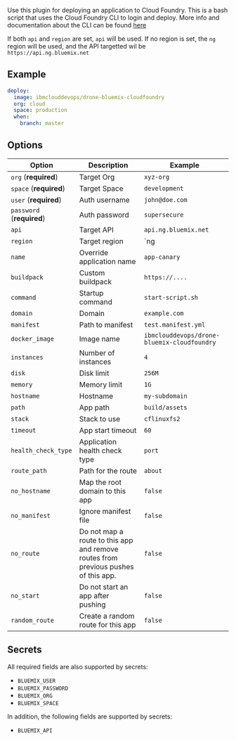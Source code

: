 Use this plugin for deploying an application to Cloud Foundry. This is a bash script
that uses the Cloud Foundry CLI to login and deploy. More info and documentation about 
the CLI can be found [here](https://github.com/cloudfoundry/cli)

If both `api` and `region` are set, `api` will be used. If no region is set, the `ng` region will be used, and the API targetted wil be `https://api.ng.bluemix.net`


## Example

```yaml
deploy:
  image: ibmclouddevops/drone-bluemix-cloudfoundry
  org: cloud
  space: production
  when:
    branch: master
```

## Options

| Option | Description | Example |
| ------ | ----------- | ---- |
| `org` (**required**) | Target Org | `xyz-org` |
| `space` (**required**) | Target Space | `development` |
| `user` (**required**) | Auth username | `john@doe.com` |
| `password` (**required**) | Auth password | `supersecure` |
| `api` | Target API | `api.ng.bluemix.net` |
| `region` | Target region | `ng | eu-gb | au-sdy` |
| `name` | Override application name | `app-canary` |
| `buildpack` | Custom buildpack | `https://....` |
| `command` | Startup command | `start-script.sh` |
| `domain` | Domain | `example.com` |
| `manifest` | Path to manifest | `test.manifest.yml` |
| `docker_image` | Image name | `ibmclouddevops/drone-bluemix-cloudfoundry` |
| `instances` | Number of instances | `4` |
| `disk` | Disk limit | `256M` |
| `memory` | Memory limit | `1G` |
| `hostname` | Hostname | `my-subdomain` |
| `path` | App path | `build/assets` |
| `stack` | Stack to use | `cflinuxfs2` |
| `timeout` | App start timeout | `60` |
| `health_check_type` | Application health check type | `port` |
| `route_path` | Path for the route | `about` |
| `no_hostname` | Map the root domain to this app | `false` |
| `no_manifest` | Ignore manifest file | `false` |
| `no_route` | Do not map a route to this app and remove routes from previous pushes of this app. | `false` |
| `no_start` | Do not start an app after pushing | `false` |
| `random_route` | Create a random route for this app | `false` |

## Secrets

All required fields are also supported by secrets:
- `BLUEMIX_USER`
- `BLUEMIX_PASSWORD`
- `BLUEMIX_ORG`
- `BLUEMIX_SPACE`

In addition, the following fields are supported by secrets:
- `BLUEMIX_API`
